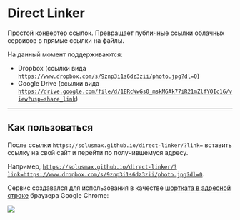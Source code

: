 # Direct Linker

Простой конвертер ссылок. Превращает публичные ссылки облачных сервисов в прямые ссылки на файлы.

На данный момент поддерживаются:

- Dropbox (ссылки вида [`https://www.dropbox.com/s/9znp3i1s6dz3zii/photo.jpg?dl=0`](https://www.dropbox.com/s/9znp3i1s6dz3zii/photo.jpg?dl=0))
- Google Drive (ссылки вида [`https://drive.google.com/file/d/1ERcWwGs0_mskM6Ak77iR21mZlfYOIc16/view?usp=share_link`](https://drive.google.com/file/d/1ERcWwGs0_mskM6Ak77iR21mZlfYOIc16/view?usp=share_link))

---

## Как пользоваться

После ссылки `https://solusmax.github.io/direct-linker/?link=` вставить ссылку на свой сайт и перейти по получившемуся адресу.

Например, [`https://solusmax.github.io/direct-linker/?link=https://www.dropbox.com/s/9znp3i1s6dz3zii/photo.jpg?dl=0`](https://solusmax.github.io/direct-linker/?link=https://www.dropbox.com/s/9znp3i1s6dz3zii/photo.jpg?dl=0).

Сервис создавался для использования в качестве [шортката в адресной строке](chrome://settings/searchEngines) браузера Google Chrome:

![](https://dl.dropboxusercontent.com/s/e90zq4arcu0dxj1/screen-01.png)
